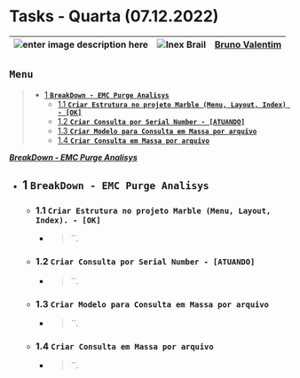 # Tasks - Quarta (07.12.2022)

| ![enter image description here](https://www.foxconn.com.br/img/logo.png) | ![Inex Brail](https://www.inexbr.com.br/wp-content/uploads/2022/07/logo-inex-azul.png) | [Bruno Valentim](mailto:Bruno.Valentim@inex.com.br) |
| :----------------------------------------------------------------------- | :------------------------------------------------------------------------------------: | :-------------------------------------------------- |

## **`Menu`**  
> - [1 **`BreakDown - EMC Purge Analisys`**](#1)  
>   - [1.1 **`Criar Estrutura no projeto Marble (Menu, Layout, Index) - [OK]`**](#1.1) 
>   - [1.2 **`Criar Consulta por Serial Number - [ATUANDO]`**](#1.2) 
>   - [1.3 **`Criar Modelo para Consulta em Massa por arquivo`**](#1.3) 
>   - [1.4 **`Criar Consulta em Massa por arquivo`**](#1.4) 

[_**BreakDown - EMC Purge Analisys**_](https://docs.google.com/spreadsheets/d/1PChoBQP-n582E49-oFm3OHGFSvqn1qjm4aPgjwnXvl8/edit#gid=0)  
- ## 1 **`BreakDown - EMC Purge Analisys`**
  - ### 1.1 **`Criar Estrutura no projeto Marble (Menu, Layout, Index). - [OK]`**
      - > ``.
  - ### 1.2 **`Criar Consulta por Serial Number - [ATUANDO]`**
      - > ``.
  - ### 1.3 **`Criar Modelo para Consulta em Massa por arquivo`**
      - > ``.
  - ### 1.4 **`Criar Consulta em Massa por arquivo`**
      - > ``.
